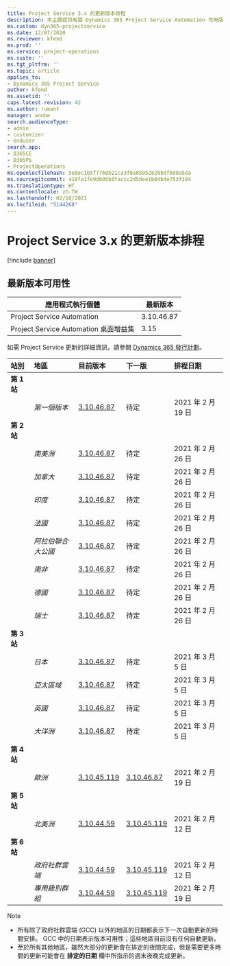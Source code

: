 ```yaml
---
title: Project Service 3.x 的更新版本排程
description: 本主題提供有關 Dynamics 365 Project Service Automation 可用版本與即將發行版本的資訊。
ms.custom: dyn365-projectservice
ms.date: 12/07/2020
ms.reviewer: kfend
ms.prod: ''
ms.service: project-operations
ms.suite: ''
ms.tgt_pltfrm: ''
ms.topic: article
applies_to:
- Dynamics 365 Project Service
author: kfend
ms.assetid: ''
caps.latest.revision: 42
ms.author: rumant
manager: annbe
search.audienceType:
- admin
- customizer
- enduser
search.app:
- D365CE
- D365PS
- ProjectOperations
ms.openlocfilehash: 5e8ec1b5f7760b21ca3f0a85952820bdf6d0a5da
ms.sourcegitcommit: 418fa1fe9d605b8faccc2d5dee1b04b4e753f194
ms.translationtype: HT
ms.contentlocale: zh-TW
ms.lasthandoff: 02/10/2021
ms.locfileid: "5144268"
---
```

# <a name="update-release-schedule-for-project-service-3x"></a>Project Service 3.x 的更新版本排程

[!include [banner](../includes/psa-now-project-operations.md)]

## <a name="latest-version-availability"></a>最新版本可用性

| 應用程式執行個體  |  最新版本 |
|-------|----|
| Project Service Automation    | 3.10.46.87 |
| Project Service Automation 桌面增益集                | 3.15          |

如需 Project Service 更新的詳細資訊，請參閱 [Dynamics 365 發行計劃](https://docs.microsoft.com/dynamics365/release-plans/)。 

| 站別  | 地區 | 目前版本 | 下一版 |  排程日期
| :---   | :---   | :---   | :---   |:---   |         
|<strong>第 1 站</strong> | |  |  | |
| | <i>第一個版本</i> | [3.10.46.87](whats-new-ur-28-5.md) | 待定 | 2021 年 2 月 19 日
|<strong>第 2 站</strong> | |  |  | |
| | <i>南美洲</i> | [3.10.46.87](whats-new-ur-28-5.md) | 待定 | 2021 年 2 月 26 日
| | <i>加拿大</i> | [3.10.46.87](whats-new-ur-28-5.md) | 待定 | 2021 年 2 月 26 日
| | <i>印度</i> | [3.10.46.87](whats-new-ur-28-5.md) | 待定 | 2021 年 2 月 26 日
| | <i>法國</i> | [3.10.46.87](whats-new-ur-28-5.md) | 待定 | 2021 年 2 月 26 日
| | <i>阿拉伯聯合大公國</i> | [3.10.46.87](whats-new-ur-28-5.md) | 待定 | 2021 年 2 月 26 日
| | <i>南非</i> | [3.10.46.87](whats-new-ur-28-5.md) | 待定 | 2021 年 2 月 26 日
| | <i>德國</i> | [3.10.46.87](whats-new-ur-28-5.md) | 待定 | 2021 年 2 月 26 日
| | <i>瑞士</i> | [3.10.46.87](whats-new-ur-28-5.md) | 待定 | 2021 年 2 月 26 日
|<strong>第 3 站</strong> | |  |  | |
| | <i>日本</i> | [3.10.46.87](whats-new-ur-28-5.md) | 待定 | 2021 年 3 月 5 日
| | <i>亞太區域</i> | [3.10.46.87](whats-new-ur-28-5.md) | 待定 | 2021 年 3 月 5 日
| | <i>英國</i> | [3.10.46.87](whats-new-ur-28-5.md) | 待定 | 2021 年 3 月 5 日
| | <i>大洋洲</i> | [3.10.46.87](whats-new-ur-28-5.md) | 待定 | 2021 年 3 月 5 日
|<strong>第 4 站</strong> | |  |  | |
| | <i>歐洲</i> | [3.10.45.119](whats-new-ur-27-5.md) | [3.10.46.87](whats-new-ur-28-5.md) | 2021 年 2 月 19 日
|<strong>第 5 站</strong> | |  |  | |
| | <i>北美洲</i> | [3.10.44.59](whats-new-ur-26.md) | [3.10.45.119](whats-new-ur-27-5.md) | 2021 年 2 月 12 日
|<strong>第 6 站</strong> | |  |  | |
| | <i>政府社群雲端</i> | [3.10.44.59](whats-new-ur-26.md) | [3.10.45.119](whats-new-ur-27-5.md) | 2021 年 2 月 12 日
| | <i>專用級別群組</i> | [3.10.44.59](whats-new-ur-26.md) | [3.10.45.119](whats-new-ur-27-5.md) | 2021 年 2 月 19 日

>[!Note]
> - 所有除了政府社群雲端 (GCC) 以外的地區的日期都表示下一次自動更新的時間安排。 GCC 中的日期表示版本可用性；這些地區目前沒有任何自動更新。
> - 至於所有其他地區，雖然大部分的更新會在排定的夜間完成，但是需要更多時間的更新可能會在 **排定的日期** 欄中所指示的週末夜晚完成更新。
